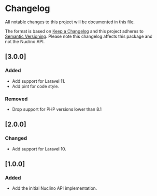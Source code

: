 # Changelog
All notable changes to this project will be documented in this file.

The format is based on [Keep a Changelog](https://keepachangelog.com/en/1.0.0/) and this project adheres to 
[Semantic Versioning](https://semver.org/spec/v2.0.0.html). Please note this changelog affects this package and not the 
Nuclino API.

## [3.0.0]

### Added

- Add support for Laravel 11.
- Add pint for code style.

### Removed 

- Drop support for PHP versions lower than 8.1

## [2.0.0]

### Changed

- Add support for Laravel 10.

## [1.0.0]

### Added

- Add the initial Nuclino API implementation.
